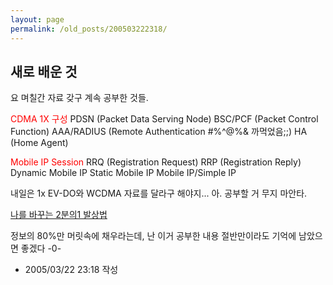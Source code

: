```yaml
---
layout: page
permalink: /old_posts/200503222318/
---
```


## 새로 배운 것

요 며칠간 자료 갖구 계속 공부한 것들.

<font color="#ff0000">CDMA 1X 구성</font>
  PDSN (Packet Data Serving Node)
  BSC/PCF (Packet Control Function)
  AAA/RADIUS (Remote Authentication #%^@%& 까먹었음;;)
  HA (Home Agent)

<font color="#ff0000">Mobile IP Session</font>
  RRQ (Registration Request)
  RRP (Registration Reply)
  Dynamic Mobile IP
  Static Mobile IP
  Mobile IP/Simple IP

내일은 1x EV-DO와 WCDMA 자료를 달라구 해야지...
아. 공부할 거 무지 마안타.


<a href="http://mskrap.egloos.com/1071871" target="_NEW">나를 바꾸는 2분의1 발상법</a>

정보의 80%만 머릿속에 채우라는데, 난 이거 공부한 내용 절반만이라도 기억에 남았으면 좋겠다 -0-




- 2005/03/22 23:18 작성